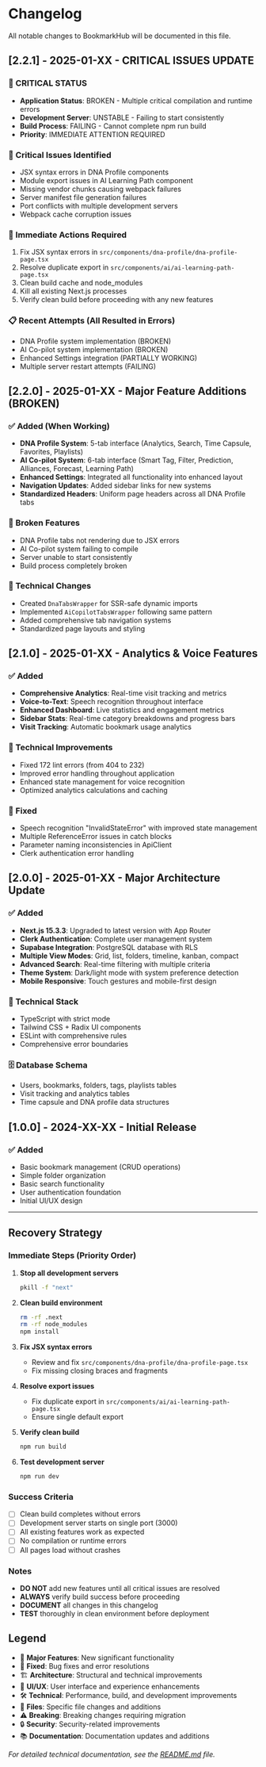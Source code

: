 # Changelog

All notable changes to BookmarkHub will be documented in this file.

## [2.2.1] - 2025-01-XX - CRITICAL ISSUES UPDATE

### 🚨 CRITICAL STATUS
- **Application Status**: BROKEN - Multiple critical compilation and runtime errors
- **Development Server**: UNSTABLE - Failing to start consistently
- **Build Process**: FAILING - Cannot complete npm run build
- **Priority**: IMMEDIATE ATTENTION REQUIRED

### 🔴 Critical Issues Identified
- JSX syntax errors in DNA Profile components
- Module export issues in AI Learning Path component
- Missing vendor chunks causing webpack failures
- Server manifest file generation failures
- Port conflicts with multiple development servers
- Webpack cache corruption issues

### 🚨 Immediate Actions Required
1. Fix JSX syntax errors in `src/components/dna-profile/dna-profile-page.tsx`
2. Resolve duplicate export in `src/components/ai/ai-learning-path-page.tsx`
3. Clean build cache and node_modules
4. Kill all existing Next.js processes
5. Verify clean build before proceeding with any new features

### 📋 Recent Attempts (All Resulted in Errors)
- DNA Profile system implementation (BROKEN)
- AI Co-pilot system implementation (BROKEN)
- Enhanced Settings integration (PARTIALLY WORKING)
- Multiple server restart attempts (FAILING)

## [2.2.0] - 2025-01-XX - Major Feature Additions (BROKEN)

### ✅ Added (When Working)
- **DNA Profile System**: 5-tab interface (Analytics, Search, Time Capsule, Favorites, Playlists)
- **AI Co-pilot System**: 6-tab interface (Smart Tag, Filter, Prediction, Alliances, Forecast, Learning Path)
- **Enhanced Settings**: Integrated all functionality into enhanced layout
- **Navigation Updates**: Added sidebar links for new systems
- **Standardized Headers**: Uniform page headers across all DNA Profile tabs

### 🔴 Broken Features
- DNA Profile tabs not rendering due to JSX errors
- AI Co-pilot system failing to compile
- Server unable to start consistently
- Build process completely broken

### 🔧 Technical Changes
- Created `DnaTabsWrapper` for SSR-safe dynamic imports
- Implemented `AiCopilotTabsWrapper` following same pattern
- Added comprehensive tab navigation systems
- Standardized page layouts and styling

## [2.1.0] - 2025-01-XX - Analytics & Voice Features

### ✅ Added
- **Comprehensive Analytics**: Real-time visit tracking and metrics
- **Voice-to-Text**: Speech recognition throughout interface
- **Enhanced Dashboard**: Live statistics and engagement metrics
- **Sidebar Stats**: Real-time category breakdowns and progress bars
- **Visit Tracking**: Automatic bookmark usage analytics

### 🔧 Technical Improvements
- Fixed 172 lint errors (from 404 to 232)
- Improved error handling throughout application
- Enhanced state management for voice recognition
- Optimized analytics calculations and caching

### 🐛 Fixed
- Speech recognition "InvalidStateError" with improved state management
- Multiple ReferenceError issues in catch blocks
- Parameter naming inconsistencies in ApiClient
- Clerk authentication error handling

## [2.0.0] - 2025-01-XX - Major Architecture Update

### ✅ Added
- **Next.js 15.3.3**: Upgraded to latest version with App Router
- **Clerk Authentication**: Complete user management system
- **Supabase Integration**: PostgreSQL database with RLS
- **Multiple View Modes**: Grid, list, folders, timeline, kanban, compact
- **Advanced Search**: Real-time filtering with multiple criteria
- **Theme System**: Dark/light mode with system preference detection
- **Mobile Responsive**: Touch gestures and mobile-first design

### 🔧 Technical Stack
- TypeScript with strict mode
- Tailwind CSS + Radix UI components
- ESLint with comprehensive rules
- Comprehensive error boundaries

### 🗄️ Database Schema
- Users, bookmarks, folders, tags, playlists tables
- Visit tracking and analytics tables
- Time capsule and DNA profile data structures

## [1.0.0] - 2024-XX-XX - Initial Release

### ✅ Added
- Basic bookmark management (CRUD operations)
- Simple folder organization
- Basic search functionality
- User authentication foundation
- Initial UI/UX design

---

## Recovery Strategy

### Immediate Steps (Priority Order)
1. **Stop all development servers**
   ```bash
   pkill -f "next"
   ```

2. **Clean build environment**
   ```bash
   rm -rf .next
   rm -rf node_modules
   npm install
   ```

3. **Fix JSX syntax errors**
   - Review and fix `src/components/dna-profile/dna-profile-page.tsx`
   - Fix missing closing braces and fragments

4. **Resolve export issues**
   - Fix duplicate export in `src/components/ai/ai-learning-path-page.tsx`
   - Ensure single default export

5. **Verify clean build**
   ```bash
   npm run build
   ```

6. **Test development server**
   ```bash
   npm run dev
   ```

### Success Criteria
- [ ] Clean build completes without errors
- [ ] Development server starts on single port (3000)
- [ ] All existing features work as expected
- [ ] No compilation or runtime errors
- [ ] All pages load without crashes

### Notes
- **DO NOT** add new features until all critical issues are resolved
- **ALWAYS** verify build success before proceeding
- **DOCUMENT** all changes in this changelog
- **TEST** thoroughly in clean environment before deployment

## Legend

- 🎯 **Major Features**: New significant functionality
- 🔧 **Fixed**: Bug fixes and error resolutions
- 🏗️ **Architecture**: Structural and technical improvements
- 🎨 **UI/UX**: User interface and experience enhancements
- 🛠️ **Technical**: Performance, build, and development improvements
- 📁 **Files**: Specific file changes and additions
- ⚠️ **Breaking**: Breaking changes requiring migration
- 🔒 **Security**: Security-related improvements
- 📚 **Documentation**: Documentation updates and additions

*For detailed technical documentation, see the [README.md](README.md) file.* 
